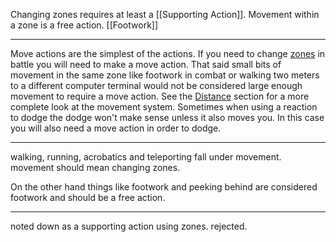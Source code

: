 Changing zones requires at least a [[Supporting Action]]. Movement within a zone is a free action. [[Footwork]]

---

Move actions are the simplest of the actions. If you need to change [zones](#zones) in battle you will need to make a move action. That said small bits of movement in the same zone like footwork in combat or walking two meters to a different computer terminal would not be considered large enough movement to require a move action. See the [Distance](#distance) section for a more complete look at the movement system. Sometimes when using a reaction to dodge the dodge won't make sense unless it also moves you. In this case you will also need a move action in order to dodge.

---

walking, running, acrobatics and teleporting fall under movement. movement should mean changing zones.

On the other hand things like footwork and peeking behind are considered footwork and should be a free action.

---

noted down as a supporting action using zones. rejected.